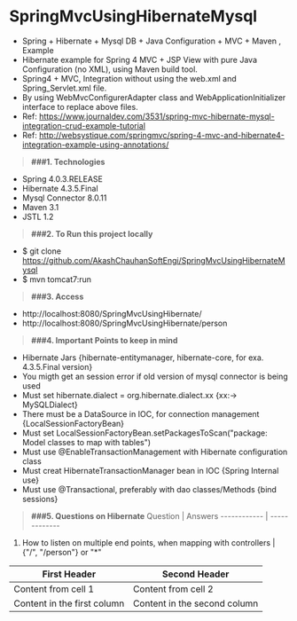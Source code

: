# SpringMvcUsingHibernateMysql

* Spring + Hibernate + Mysql DB + Java Configuration + MVC + Maven , Example
* Hibernate example for Spring 4 MVC + JSP View with pure Java Configuration (no XML), using Maven build tool.
* Spring4 + MVC, Integration without using the web.xml and Spring_Servlet.xml file. 
* By using WebMvcConfigurerAdapter class and WebApplicationInitializer interface to replace above files.
* Ref: https://www.journaldev.com/3531/spring-mvc-hibernate-mysql-integration-crud-example-tutorial
* Ref: http://websystique.com/springmvc/spring-4-mvc-and-hibernate4-integration-example-using-annotations/

> **###1. Technologies**
* Spring 4.0.3.RELEASE
* Hibernate 4.3.5.Final
* Mysql Connector 8.0.11
* Maven 3.1
* JSTL 1.2

> **###2. To Run this project locally**
* $ git clone https://github.com/AkashChauhanSoftEngi/SpringMvcUsingHibernateMysql
* $ mvn tomcat7:run

> **###3.  Access** 
* http://localhost:8080/SpringMvcUsingHibernate/
* http://localhost:8080/SpringMvcUsingHibernate/person

> **###4.  Important Points to keep in mind**
* Hibernate Jars {hibernate-entitymanager, hibernate-core, for exa. 4.3.5.Final version}
* You migth get an session error if old version of mysql connector is being used
* Must set hibernate.dialect = org.hibernate.dialect.xx {xx:-> MySQLDialect}
* There must be a DataSource in IOC, for connection management {LocalSessionFactoryBean}
* Must set LocalSessionFactoryBean.setPackagesToScan("package: Model classes to map with tables")
* Must use @EnableTransactionManagement with Hibernate configuration class
* Must creat HibernateTransactionManager bean in IOC {Spring Internal use}
* Must use @Transactional, preferably with dao classes/Methods {bind sessions}

> **###5.  Questions on Hibernate**
Question | Answers
------------ | -------------
1. How to listen on multiple end points, when mapping with controllers | {"/", "/person"} or "*"

First Header | Second Header
------------ | -------------
Content from cell 1 | Content from cell 2
Content in the first column | Content in the second column




